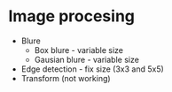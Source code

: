 # Image procesing

* Blure
	* Box blure - variable size
	* Gausian blure - variable size
* Edge detection - fix size (3x3 and 5x5)
* Transform (not working)

